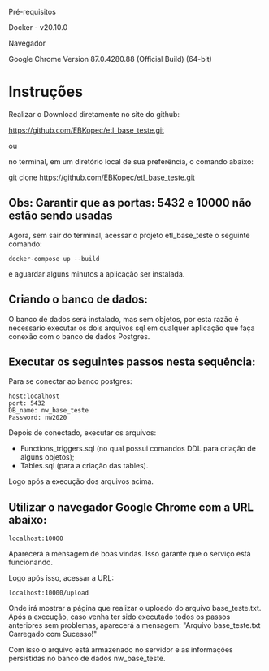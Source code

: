 Pré-requisitos

Docker - v20.10.0

Navegador

Google Chrome Version 87.0.4280.88 (Official Build) (64-bit)



# Instruções

Realizar o Download diretamente no site do github:

https://github.com/EBKopec/etl_base_teste.git

ou 

no terminal, em um diretório local de sua preferência, o comando abaixo:

git clone https://github.com/EBKopec/etl_base_teste.git


## Obs: Garantir que as portas: 5432 e 10000 não estão sendo usadas

Agora, sem sair do terminal, acessar o projeto etl_base_teste o seguinte comando:

	docker-compose up --build

e aguardar alguns minutos a aplicação ser instalada.



## Criando o banco de dados:
O banco de dados será instalado, mas sem objetos, por esta razão é necessario executar os dois arquivos sql em qualquer aplicação que faça conexão com o banco de dados Postgres.

## Executar os seguintes passos nesta sequência:
Para se conectar ao banco postgres:

    host:localhost
    port: 5432
    DB_name: nw_base_teste
    Password: nw2020

Depois de conectado, executar os arquivos:
- Functions_triggers.sql (no qual possui comandos DDL para criação de alguns objetos);
- Tables.sql (para a criação das tables).

Logo após a execução dos arquivos acima.

## Utilizar o navegador Google Chrome com a URL abaixo:
    localhost:10000

Aparecerá a mensagem de boas vindas.
Isso garante que o serviço está funcionando.

Logo após isso, acessar a URL:

    localhost:10000/upload

Onde irá mostrar a página que realizar o uploado do arquivo base_teste.txt.
Após a execução, caso venha ter sido executado todos os passos anteriores sem problemas, aparecerá a mensagem: "Arquivo base_teste.txt Carregado com Sucesso!"

Com isso o arquivo está armazenado no servidor e as informações persistidas no banco de dados nw_base_teste.
